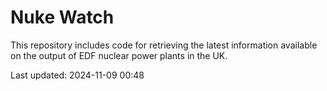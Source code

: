 # Nuke Watch

This repository includes code for retrieving the latest information available on the output of EDF nuclear power plants in the UK.

Last updated: 2024-11-09 00:48